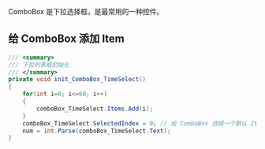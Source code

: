 ComboBox 是下拉选择框，是最常用的一种控件。

## 给 ComboBox 添加 Item

```C#
/// <summary>
/// 下拉列表框初始化
/// </summary>
private void init_ComboBox_TimeSelect()
{
    for(int i=0; i<=60; i++)
    {
        comboBox_TimeSelect.Items.Add(i);
    }
    comboBox_TimeSelect.SelectedIndex = 0; // 给 ComboBox 选择一个默认 Item
    num = int.Parse(comboBox_TimeSelect.Text);
}
```

